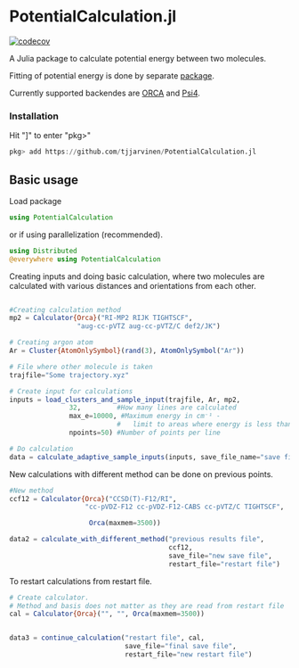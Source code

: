 # PotentialCalculation.jl
[![codecov](https://codecov.io/gh/tjjarvinen/PotentialCalculation.jl/branch/master/graph/badge.svg)](https://codecov.io/gh/tjjarvinen/PotentialCalculation.jl)

A Julia package to calculate potential energy between two molecules.

Fitting of potential energy is done by separate [package](https://github.com/tjjarvinen/PotentialFitting.jl).

Currently supported backendes are [ORCA](https://orcaforum.kofo.mpg.de)
and [Psi4](http://www.psicode.org/).

### Installation

Hit "]" to enter "pkg>"
```julia
pkg> add https://github.com/tjjarvinen/PotentialCalculation.jl
```


## Basic usage

Load package

```julia
using PotentialCalculation
```

or if using parallelization (recommended).

```julia
using Distributed
@everywhere using PotentialCalculation
```

Creating inputs and doing basic calculation, where two molecules are calculated
with various distances and orientations from each other.

```julia

#Creating calculation method
mp2 = Calculator{Orca}("RI-MP2 RIJK TIGHTSCF",
                 "aug-cc-pVTZ aug-cc-pVTZ/C def2/JK")

# Creating argon atom
Ar = Cluster{AtomOnlySymbol}(rand(3), AtomOnlySymbol("Ar"))

# File where other molecule is taken
trajfile="Some trajectory.xyz"

# Create input for calculations
inputs = load_clusters_and_sample_input(trajfile, Ar, mp2,
               32,         #How many lines are calculated
               max_e=10000, #Maximum energy in cm⁻¹ -
                           #   limit to areas where energy is less than this
               npoints=50) #Number of points per line

# Do calculation
data = calculate_adaptive_sample_inputs(inputs, save_file_name="save file")
```

New calculations with different method can be done on previous points.

```julia
#New method
ccf12 = Calculator{Orca}("CCSD(T)-F12/RI",
                   "cc-pVDZ-F12 cc-pVDZ-F12-CABS cc-pVTZ/C TIGHTSCF",

                    Orca(maxmem=3500))

data2 = calculate_with_different_method("previous results file",
                                        ccf12,
                                        save_file="new save file",
                                        restart_file="restart file")
```

To restart calculations from restart file.

```julia
# Create calculator.
# Method and basis does not matter as they are read from restart file
cal = Calculator{Orca}("", "", Orca(maxmem=3500))


data3 = continue_calculation("restart file", cal,
                             save_file="final save file",
                             restart_file="new restart file")
```
